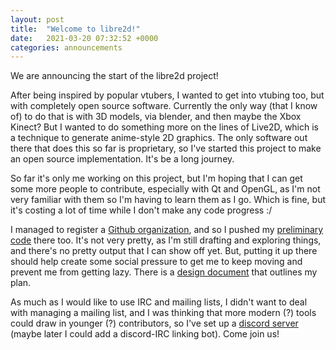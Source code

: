 ```yaml
---
layout: post
title:  "Welcome to libre2d!"
date:   2021-03-20 07:32:52 +0000
categories: announcements
---
```


We are announcing the start of the libre2d project!

After being inspired by popular vtubers, I wanted to get into vtubing too, but
with completely open source software. Currently the only way (that I know of)
to do that is with 3D models, via blender, and then maybe the Xbox Kinect? But
I wanted to do something more on the lines of Live2D, which is a technique to
generate anime-style 2D graphics. The only software out there that does this so
far is proprietary, so I've started this project to make an open source
implementation. It's be a long journey.

So far it's only me working on this project, but I'm hoping that I can get some
more people to contribute, especially with Qt and OpenGL, as I'm not very
familiar with them so I'm having to learn them as I go. Which is fine, but it's
costing a lot of time while I don't make any code progress :/

I managed to register a [Github organization][github-org], and so I
pushed my [preliminary code][paul-dev] there too. It's not very pretty,
as I'm still drafting and exploring things, and there's no pretty output that I
can show off yet. But, putting it up there should help create some social
pressure to get me to keep moving and prevent me from getting lazy. There is a
[design document][github-readme] that outlines my plan.

As much as I would like to use IRC and mailing lists, I didn't want to deal
with managing a mailing list, and I was thinking that more modern (?) tools
could draw in younger (?) contributors, so I've set up a [discord server][discord]
(maybe later I could add a discord-IRC linking bot). Come join us!

[github-org]:    https://github.com/libre2d
[paul-dev]:      https://github.com/libre2d/libre2d/tree/paul/dev
[github-readme]: https://github.com/libre2d/libre2d/blob/master/README.org
[discord]:       https://discord.gg/6ySvMzBAvS
